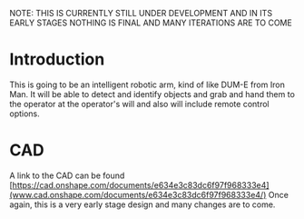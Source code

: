 NOTE: THIS IS CURRENTLY STILL UNDER DEVELOPMENT AND IN ITS EARLY STAGES NOTHING IS FINAL AND MANY ITERATIONS ARE TO COME
# Introduction
This is going to be an intelligent robotic arm, kind of like DUM-E from Iron Man. It will be able to detect and identify objects and grab and hand them to the operator at the operator's will and also will include remote control options.
# CAD
A link to the CAD can be found [https://cad.onshape.com/documents/e634e3c83dc6f97f968333e4](www.cad.onshape.com/documents/e634e3c83dc6f97f968333e4/) Once again, this is a very early stage design and many changes are to come.
